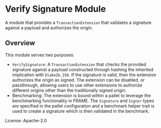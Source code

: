 # Verify Signature Module
A module that provides a `TransactionExtension` that validates a signature against a payload and
authorizes the origin.

## Overview

This module serves two purposes:
- `VerifySignature`: A `TransactionExtension` that checks the provided signature against a payload
  constructed through hashing the inherited implication with `blake2b_256`. If the signature is
  valid, then the extension authorizes the origin as signed. The extension can be disabled, or
  passthrough, allowing users to use other extensions to authorize different origins other than the
  traditionally signed origin.
- Benchmarking: The extension is bound within a pallet to leverage the benchmarking functionality in
  FRAME. The `Signature` and `Signer` types are specified in the pallet configuration and a
  benchmark helper trait is used to create a signature which is then validated in the benchmark.

[`Config`]: ./trait.Config.html

License: Apache-2.0
